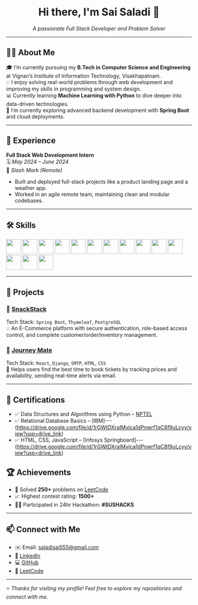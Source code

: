 
<h1 align="center">Hi there, I'm Sai Saladi 👋</h1>

<p align="center">
  <i>A passionate Full Stack Developer and Problem Solver</i>
</p>

---

## 👨‍💻 About Me

🎓 I’m currently pursuing my **B.Tech in Computer Science and Engineering** at Vignan’s Institute of Information Technology, Visakhapatnam.  
💡 I enjoy solving real-world problems through web development and improving my skills in programming and system design.  
📊 Currently learning **Machine Learning with Python** to dive deeper into data-driven technologies.  
🚀 I’m currently exploring advanced backend development with **Spring Boot** and cloud deployments.

---

## 💼 Experience

**Full Stack Web Development Intern**  
🗓️ *May 2024 – June 2024*  
🏢 *Slash Mark (Remote)*  
- Built and deployed full-stack projects like a product landing page and a weather app.  
- Worked in an agile remote team, maintaining clean and modular codebases.

---

## 🛠️ Skills

<p align="left">
  <img src="https://cdn.jsdelivr.net/gh/devicons/devicon/icons/java/java-original.svg" width="40" height="40"/>
  <img src="https://cdn.jsdelivr.net/gh/devicons/devicon/icons/python/python-original.svg" width="40" height="40"/>
  <img src="https://cdn.jsdelivr.net/gh/devicons/devicon/icons/c/c-original.svg" width="40" height="40"/>
  <img src="https://cdn.jsdelivr.net/gh/devicons/devicon/icons/javascript/javascript-original.svg" width="40" height="40"/>
  <img src="https://cdn.jsdelivr.net/gh/devicons/devicon/icons/react/react-original.svg" width="40" height="40"/>
  <img src="https://cdn.jsdelivr.net/gh/devicons/devicon/icons/spring/spring-original.svg" width="40" height="40"/>
  <img src="https://cdn.jsdelivr.net/gh/devicons/devicon/icons/html5/html5-original.svg" width="40" height="40"/>
  <img src="https://cdn.jsdelivr.net/gh/devicons/devicon/icons/css3/css3-original.svg" width="40" height="40"/>
  <img src="https://cdn.jsdelivr.net/gh/devicons/devicon/icons/postgresql/postgresql-original.svg" width="40" height="40"/>
  <img src="https://cdn.jsdelivr.net/gh/devicons/devicon/icons/mongodb/mongodb-original.svg" width="40" height="40"/>
  <img src="https://cdn.jsdelivr.net/gh/devicons/devicon/icons/git/git-original.svg" width="40" height="40"/>
  <img src="https://cdn.jsdelivr.net/gh/devicons/devicon/icons/github/github-original.svg" width="40" height="40"/>
  <img src="https://cdn.jsdelivr.net/gh/devicons/devicon/icons/vscode/vscode-original.svg" width="40" height="40"/>
  <img src="https://cdn.jsdelivr.net/gh/devicons/devicon/icons/intellij/intellij-original.svg" width="40" height="40"/>
</p>

---

## 🧪 Projects

### 🔹 [SnackStack](https://github.com/saladisai555/SnackStack)
Tech Stack: `Spring Boot`, `Thymeleaf`, `PostgreSQL`  
💡 An E-Commerce platform with secure authentication, role-based access control, and complete customer/order/inventory management.

### 🔹 [Journey Mate](https://journeymate-lko9.onrender.com/)
Tech Stack: `React`, `Django`, `SMTP`, `HTML`, `CSS`  
🧳 Helps users find the best time to book tickets by tracking prices and availability, sending real-time alerts via email.

---

## 📜 Certifications

- ✅ Data Structures and Algorithms using Python – [NPTEL](https://drive.google.com/file/d/1boI5_kir2CkZfiTuDQC9whEp8GO_pERn/view?usp=drive_link)
- ✅ Relational Database Basics – [IBM]---(https://drive.google.com/file/d/1rGWtDXraIMvica1dPnwrf1qC8f9uLcyy/view?usp=drive_link)
- ✅ HTML, CSS, JavaScript – [Infosys Springboard]---(https://drive.google.com/file/d/1rGWtDXraIMvica1dPnwrf1qC8f9uLcyy/view?usp=drive_link)

## 🏆 Achievements

- 🧩 Solved **250+** problems on [LeetCode](https://leetcode.com/u/sai_since2004/)  
- 📈 Highest contest rating: **1500+**  
- 👨‍💻 Participated in 24hr Hackathon: **#SUSHACKS**

---

## 📫 Connect with Me

- ✉️ Email: [saladisai555@gmail.com](mailto:saladisai555@gmail.com)  
- 🔗 [LinkedIn](https://www.linkedin.com/in/sai-saladi-7058a026b/)  
- 💻 [GitHub](https://github.com/saladisai555)  
- 🔎 [LeetCode](https://leetcode.com/u/sai_since2004/)  

---

⭐ *Thanks for visiting my profile! Feel free to explore my repositories and connect with me.*
